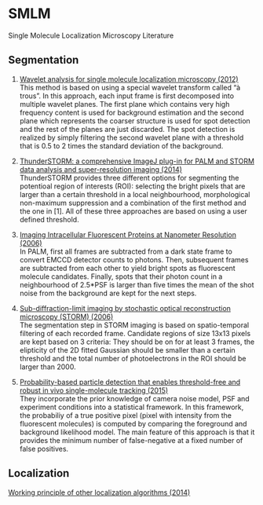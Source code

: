 # SMLM
Single Molecule Localization Microscopy Literature

## Segmentation
1. [Wavelet analysis for single molecule localization microscopy (2012)](https://www.osapublishing.org/oe/fulltext.cfm?uri=oe-20-3-2081&id=226621)  
This method is based on using a special wavelet transform called “à trous”. In this approach, each input frame is first decomposed into multiple wavelet planes. The first plane which contains very high frequency content is used for background estimation and the second plane which represents the coarser structure is used for spot detection and the rest of the planes are just discarded. The spot detection is realized by simply filtering the second wavelet plane with a threshold that is 0.5 to 2 times the standard deviation of the background.

2. [ThunderSTORM: a comprehensive ImageJ plug-in for PALM and STORM data analysis and super-resolution imaging (2014)](https://www.ncbi.nlm.nih.gov/pmc/articles/PMC4207427/)  
ThunderSTORM provides three different options for segmenting the potentioal region of interests (ROI): selecting the bright pixels that are larger than a certain threshold in a local neighbourhood, morphological non-maximum suppression and a combination of the first method and the one in [1]. All of these three approaches are based on using a user defined threshold. 

3. [Imaging Intracellular Fluorescent Proteins at Nanometer Resolution (2006)](https://science.sciencemag.org/content/313/5793/1642)  
In PALM, first all frames are subtracted from a dark state frame to convert EMCCD detector counts to photons. Then, subsequent frames are subtracted from each other to yield bright spots as fluorescent molecule candidates. Finally, spots that their photon count in a neighbourhood of 2.5\*PSF is larger than five times the mean of the shot noise from the background are kept for the next steps.

4. [Sub-diffraction-limit imaging by stochastic optical reconstruction microscopy (STORM) (2006)](https://www.nature.com/articles/nmeth929)  
The segmentation step in STORM imaging is based on spatio-temporal filtering of each recorded frame. Candidate regions of size 13x13 pixels are kept based on 3 criteria: They should be on for at least 3 frames, the elipticity of the 2D fitted Gaussian should be smaller than a certain threshold and the total number of photoelectrons in the ROI should be larger than 2000.  

5. [Probability-based particle detection that enables threshold-free and robust in vivo single-molecule tracking (2015)](https://www.ncbi.nlm.nih.gov/pmc/articles/PMC4710236/)  
They incorporate the prior knowledge of camera noise model, PSF and experiment conditions into a statistical framework. In this framework, the probabiliy of a true positive pixel (pixel with intensity from the fluorescent molecules) is computed by comparing the foreground and background likelihood model. The main feature of this approach is that it provides the minimum number of false-negative at a fixed number of false positives. 

## Localization
[Working principle of other localization algorithms (2014)](https://aip.scitation.org/doi/full/10.1063/1.5005899)
